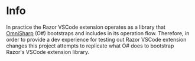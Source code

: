 # Info

In practice the Razor VSCode extension operates as a library that [OmniSharp](https://github.com/omnisharp/omnisharp-vscode) (O#) bootstraps and includes in its operation flow. Therefore, in order to provide a dev experience for testing out Razor VSCode extension changes this project attempts to replicate what O# does to bootstrap Razor's VSCode extension library. 